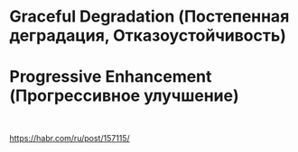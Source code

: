 # Graceful Degradation (Постепенная деградация, Отказоустойчивость)

# Progressive Enhancement (Прогрессивное улучшение)









​	









https://habr.com/ru/post/157115/